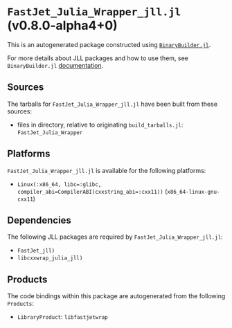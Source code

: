 # `FastJet_Julia_Wrapper_jll.jl` (v0.8.0-alpha4+0)

This is an autogenerated package constructed using [`BinaryBuilder.jl`](https://github.com/JuliaPackaging/BinaryBuilder.jl).

For more details about JLL packages and how to use them, see `BinaryBuilder.jl` [documentation](https://juliapackaging.github.io/BinaryBuilder.jl/dev/jll/).

## Sources

The tarballs for `FastJet_Julia_Wrapper_jll.jl` have been built from these sources:

* files in directory, relative to originating `build_tarballs.jl`: `FastJet_Julia_Wrapper`

## Platforms

`FastJet_Julia_Wrapper_jll.jl` is available for the following platforms:

* `Linux(:x86_64, libc=:glibc, compiler_abi=CompilerABI(cxxstring_abi=:cxx11))` (`x86_64-linux-gnu-cxx11`)

## Dependencies

The following JLL packages are required by `FastJet_Julia_Wrapper_jll.jl`:

* `FastJet_jll)`
* `libcxxwrap_julia_jll)`

## Products

The code bindings within this package are autogenerated from the following `Products`:

* `LibraryProduct`: `libfastjetwrap`
